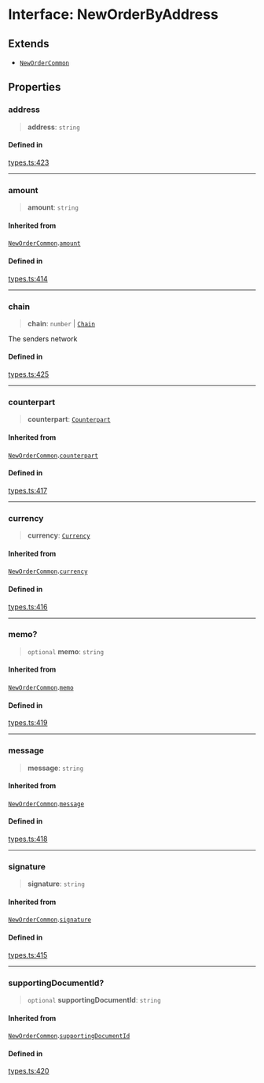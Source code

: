 # Interface: NewOrderByAddress

## Extends

- [`NewOrderCommon`](/docs/packages/SDK/interfaces/NewOrderCommon.md)

## Properties

### address

> **address**: `string`

#### Defined in

[types.ts:423](https://github.com/monerium/js-monorepo/blob/main/packages/sdk/src/types.ts#L423)

***

### amount

> **amount**: `string`

#### Inherited from

[`NewOrderCommon`](/docs/packages/SDK/interfaces/NewOrderCommon.md).[`amount`](/docs/packages/SDK/interfaces/NewOrderCommon.md#amount)

#### Defined in

[types.ts:414](https://github.com/monerium/js-monorepo/blob/main/packages/sdk/src/types.ts#L414)

***

### chain

> **chain**: `number` \| [`Chain`](/docs/packages/SDK/type-aliases/Chain.md)

The senders network

#### Defined in

[types.ts:425](https://github.com/monerium/js-monorepo/blob/main/packages/sdk/src/types.ts#L425)

***

### counterpart

> **counterpart**: [`Counterpart`](/docs/packages/SDK/interfaces/Counterpart.md)

#### Inherited from

[`NewOrderCommon`](/docs/packages/SDK/interfaces/NewOrderCommon.md).[`counterpart`](/docs/packages/SDK/interfaces/NewOrderCommon.md#counterpart)

#### Defined in

[types.ts:417](https://github.com/monerium/js-monorepo/blob/main/packages/sdk/src/types.ts#L417)

***

### currency

> **currency**: [`Currency`](/docs/packages/SDK/enumerations/Currency.md)

#### Inherited from

[`NewOrderCommon`](/docs/packages/SDK/interfaces/NewOrderCommon.md).[`currency`](/docs/packages/SDK/interfaces/NewOrderCommon.md#currency)

#### Defined in

[types.ts:416](https://github.com/monerium/js-monorepo/blob/main/packages/sdk/src/types.ts#L416)

***

### memo?

> `optional` **memo**: `string`

#### Inherited from

[`NewOrderCommon`](/docs/packages/SDK/interfaces/NewOrderCommon.md).[`memo`](/docs/packages/SDK/interfaces/NewOrderCommon.md#memo)

#### Defined in

[types.ts:419](https://github.com/monerium/js-monorepo/blob/main/packages/sdk/src/types.ts#L419)

***

### message

> **message**: `string`

#### Inherited from

[`NewOrderCommon`](/docs/packages/SDK/interfaces/NewOrderCommon.md).[`message`](/docs/packages/SDK/interfaces/NewOrderCommon.md#message)

#### Defined in

[types.ts:418](https://github.com/monerium/js-monorepo/blob/main/packages/sdk/src/types.ts#L418)

***

### signature

> **signature**: `string`

#### Inherited from

[`NewOrderCommon`](/docs/packages/SDK/interfaces/NewOrderCommon.md).[`signature`](/docs/packages/SDK/interfaces/NewOrderCommon.md#signature)

#### Defined in

[types.ts:415](https://github.com/monerium/js-monorepo/blob/main/packages/sdk/src/types.ts#L415)

***

### supportingDocumentId?

> `optional` **supportingDocumentId**: `string`

#### Inherited from

[`NewOrderCommon`](/docs/packages/SDK/interfaces/NewOrderCommon.md).[`supportingDocumentId`](/docs/packages/SDK/interfaces/NewOrderCommon.md#supportingdocumentid)

#### Defined in

[types.ts:420](https://github.com/monerium/js-monorepo/blob/main/packages/sdk/src/types.ts#L420)
